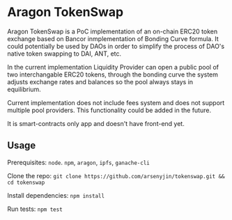 # Aragon TokenSwap

Aragon TokenSwap is a PoC implementation of an on-chain ERC20 token exchange based on Bancor inmplementation of Bonding Curve formula. It could potentially be used by DAOs in order to simplify the process of DAO's native token swapping to DAI, ANT, etc.

In the current implementation Liquidity Provider can open a public pool of two interchangable ERC20 tokens, through the bonding curve the system adjusts exchange rates and balances so the pool always stays in equilibrium.  

Current implementation does not include fees system and does not support multiple pool providers. This functionality could be added in the future. 

It is smart-contracts only app and doesn't have front-end yet.

## Usage

Prerequisites: `node`. `npm`, `aragon`, `ipfs`, `ganache-cli`

Clone the repo:
`git clone https://github.com/arsenyjin/tokenswap.git && cd tokenswap`

Install dependencies:
`npm install`

Run tests:
`npm test`


